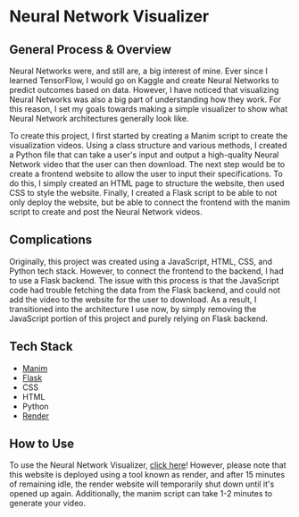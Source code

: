# Neural Network Visualizer

## General Process & Overview

<p>Neural Networks were, and still are, a big interest of mine. Ever since I learned TensorFlow, I would go on Kaggle and create Neural Networks to predict outcomes based on data. However, I have noticed that visualizing Neural Networks was also a big part of understanding how they work. For this reason, I set my goals towards making a simple visualizer to show what Neural Network architectures generally look like.</p>

<p>To create this project, I first started by creating a Manim script to create the visualization videos. Using a class structure and various methods, I created a Python file that can take a user's input and output a high-quality Neural Network video that the user can then download. The next step would be to create a frontend website to allow the user to input their specifications. To do this, I simply created an HTML page to structure the website, then used CSS to style the website. Finally, I created a Flask script to be able to not only deploy the website, but be able to connect the frontend with the manim script to create and post the Neural Network videos. </p>

## Complications

<p>Originally, this project was created using a JavaScript, HTML, CSS, and Python tech stack. However, to connect the frontend to the backend, I had to use a Flask backend. The issue with this process is that the JavaScript code had trouble fetching the data from the Flask backend, and could not add the video to the website for the user to download. As a result, I transitioned into the architecture I use now, by simply removing the JavaScript portion of this project and purely relying on Flask backend. </p>

## Tech Stack

- <a href="https://www.manim.community/" target="_blank">Manim</a>
- <a href="https://flask.palletsprojects.com/en/stable/" target="_blank">Flask</a>
- CSS
- HTML
- Python
- <a href="https://render.com/">Render</a>

## How to Use

<p>To use the Neural Network Visualizer, <a href="https://neural-network-visualizer-zbv8.onrender.com">click here</a>! However, please note that this website is deployed using a tool known as render, and after 15 minutes of remaining idle, the render website will temporarily shut down until it's opened up again. Additionally, the manim script can take 1-2 minutes to generate your video.</p>

